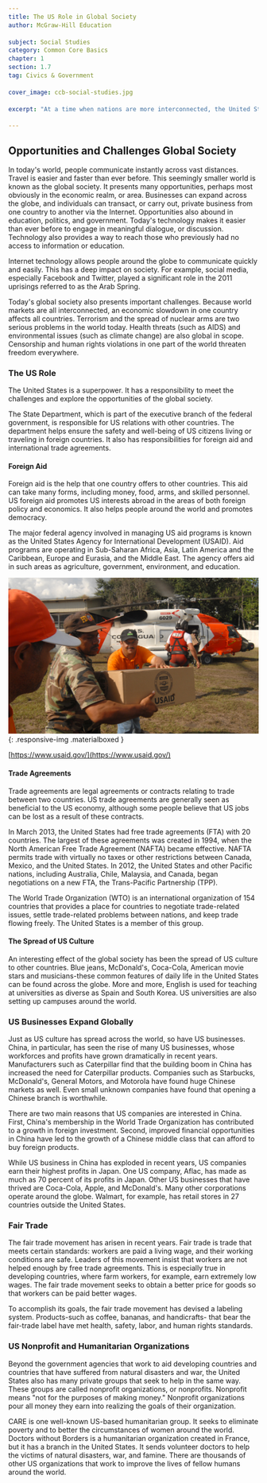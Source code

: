```yaml
---
title: The US Role in Global Society
author: McGraw-Hill Education

subject: Social Studies
category: Common Core Basics
chapter: 1
section: 1.7
tag: Civics & Government

cover_image: ccb-social-studies.jpg

excerpt: "At a time when nations are more interconnected, the United States has a greater role in the global society because it is the world's only superpower. This role includes expanding businesses, spreading American culture, and providing aid to foreign countries."

---
```

## Opportunities and Challenges Global Society

In today's world, people communicate instantly across vast distances. Travel is easier and faster than ever before. This seemingly smaller world is known as the global society. It presents many opportunities, perhaps most obviously in the economic realm, or area. Businesses can expand across the globe, and individuals can transact, or carry out, private business from one country to another via the Internet. Opportunities also abound in education, politics, and government. Today's technology makes it easier than ever before to engage in meaningful dialogue, or discussion. Technology also provides a way to reach those who previously had no access to information or education.

Internet technology allows people around the globe to communicate quickly and easily. This has a deep impact on society. For example, social media, especially Facebook and Twitter, played a significant role in the 2011 uprisings referred to as the Arab Spring.

Today's global society also presents important challenges. Because world markets are all interconnected, an economic slowdown in one country affects all countries. Terrorism and the spread of nuclear arms are two serious problems in the world today. Health threats (such as AIDS) and environmental issues (such as climate change) are also global in scope. Censorship and human rights violations in one part of the world threaten freedom everywhere.

### The US Role

The United States is a superpower. It has a responsibility to meet the challenges and explore the opportunities of the global society.

The State Department, which is part of the executive branch of the federal government, is responsible for US relations with other countries. The department helps ensure the safety and well-being of US citizens living or traveling in foreign countries. It also has responsibilities for foreign aid and international trade agreements.

#### Foreign Aid

Foreign aid is the help that one country offers to other countries. This aid can take many forms, including money, food, arms, and skilled personnel. US foreign aid promotes US interests abroad in the areas of both foreign policy and economics. It also helps people around the world and promotes democracy.

The major federal agency involved in managing US aid programs is known as the United States Agency for International Development (USAID). Aid programs are operating in Sub-Saharan Africa, Asia, Latin America and the Caribbean, Europe and Eurasia, and the Middle East. The agency offers aid in such areas as agriculture, government, environment, and education.

![Foreign Aid](img/usaid.jpg){: .responsive-img .materialboxed }

[https://www.usaid.gov/](https://www.usaid.gov/)

#### Trade Agreements

Trade agreements are legal agreements or contracts relating to trade between two countries. US trade agreements are generally seen as beneficial to the US economy, although some people believe that US jobs can be lost as a result of these contracts.

In March 2013, the United States had free trade agreements (FTA) with 20 countries. The largest of these agreements was created in 1994, when the North American  Free Trade Agreement (NAFTA) became effective. NAFTA permits trade with virtually no taxes or other restrictions between Canada, Mexico, and the United States. In 2012, the United States and other Pacific nations, including Australia, Chile, Malaysia, and Canada, began negotiations on a new FTA, the Trans-Pacific Partnership (TPP).

The World Trade Organization (WTO) is an international organization of 154 countries that provides a place for countries to negotiate trade-related issues, settle trade-related problems between nations, and keep trade flowing freely. The United States is a member of this group.

#### The Spread of US Culture

An interesting effect of the global society has been the spread of US culture to other countries. Blue jeans, McDonald's, Coca-Cola, American movie stars and musicians-these common features of daily life in the United States can be found across the globe. More and more, English is used for teaching at universities as diverse as Spain and South Korea. US universities are also setting up campuses around the world.

### US Businesses Expand Globally

Just as US culture has spread across the world, so have US businesses. China, in particular, has seen the rise of many US businesses, whose workforces and profits have grown dramatically in recent years. Manufacturers such as Caterpillar find that the building boom in China has increased the need for Caterpillar products. Companies such as Starbucks, McDonald's, General Motors, and Motorola have found huge Chinese markets as well. Even small unknown companies have found that opening a Chinese branch is worthwhile.

There are two main reasons that US companies are interested in China. First, China's membership in the World Trade Organization has contributed to a growth in foreign investment. Second, improved financial opportunities in China have led to the growth of a Chinese middle class that can afford to buy foreign products.

While US business in China has exploded in recent years, US companies earn their highest profits in Japan. One US company, Aflac, has made as much as 70 percent of its profits in Japan. Other US businesses that have thrived are Coca-Cola, Apple, and McDonald's. Many other corporations operate around the globe. Walmart, for example, has retail stores in 27 countries outside the United States.

### Fair Trade

The fair trade movement has arisen in recent years. Fair trade is trade that meets certain standards: workers are paid a living wage, and their working conditions are safe. Leaders of this movement insist that workers are not helped enough by free trade agreements. This is especially true in developing countries, where farm workers, for example, earn extremely low wages. The fair trade movement seeks to obtain a better price for goods so that workers can be paid better wages.

To accomplish its goals, the fair trade movement has devised a labeling system. Products-such as coffee, bananas, and handicrafts- that bear the fair-trade label have met health, safety, labor, and human rights standards.

### US Nonprofit and Humanitarian Organizations

Beyond the government agencies that work to aid developing countries and countries that have suffered from natural disasters and war, the United States also has many private groups that seek to help in the same way. These groups are called nonprofit organizations, or nonprofits. Nonprofit means "not for the purposes of making money." Nonprofit organizations pour all money they earn into realizing the goals of their organization.

CARE is one well-known US-based humanitarian group. It seeks to eliminate poverty and to better the circumstances of women around the world. Doctors without Borders is a humanitarian organization created in France, but it has a branch in the United States. It sends volunteer doctors to help the victims of natural disasters, war, and famine. There are thousands of other US organizations that work to improve the lives of fellow humans around the world.
